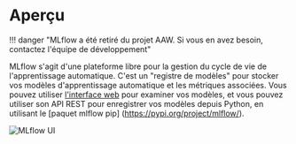 # Aperçu

<!-- prettier-ignore -->
!!! danger "MLflow a été retiré du projet AAW.
    Si vous en avez besoin, contactez l'équipe de développement"

MLflow s'agit d'une plateforme libre pour la gestion du cycle de vie de
l'apprentissage automatique. C'est un "registre de modèles" pour stocker vos
modèles d'apprentissage automatique et les métriques associées. Vous pouvez
utiliser
[l'interface web](https://daaas-tenant1-mlflow.covid.cloud.statcan.ca/#/) pour
examiner vos modèles, et vous pouvez utiliser son API REST pour enregistrer vos
modèles depuis Python, en utilisant le [paquet mlflow pip]
(https://pypi.org/project/mlflow/).

![MLflow UI](../images/MLflow-UI.png)
